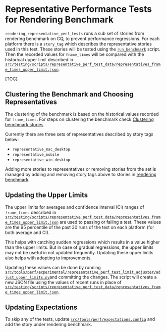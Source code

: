 # Representative Performance Tests for Rendering Benchmark

`rendering_representative_perf_tests` runs a sub set of stories from rendering
benchmark on CQ, to prevent performance regressions. For each platform there is
a `story_tag` which describes the representative stories used in this test.
These stories will be tested using the [`run_benchmark`](../../tools/perf/run_benchmark) script. Then the recorded values for `frame_times` will be
compared with the historical upper limit described in [`src/testing/scripts/representative_perf_test_data/representatives_frame_times_upper_limit.json`](../../testing/scripts/representative_perf_test_data/representatives_frame_times_upper_limit.json).

[TOC]

## Clustering the Benchmark and Choosing Representatives

The clustering of the benchmark is based on the historical values recorded for
`frame_times`. For steps on clustering the benchmark check [Clustering benchmark stories](../../tools/perf/experimental/story_clustering/README.md).

Currently there are three sets of representatives described by story tags below:
*   `representative_mac_desktop`
*   `representative_mobile`
*   `representative_win_desktop`

Adding more stories to representatives or removing stories from the set is
managed by adding and removing story tags above to stories in [rendering benchmark](../../tools/perf/page_sets/rendering).

## Updating the Upper Limits

The upper limits for averages and confidence interval (CI) ranges of
`frame_times` described in [`src/testing/scripts/representative_perf_test_data/representatives_frame_times_upper_limit.json`](../../testing/scripts/representative_perf_test_data/representatives_frame_times_upper_limit.json)
are used to passing or failing a test. These values are the 95 percentile of
the past 30 runs of the test on each platform (for both average and CI).

This helps with catching sudden regressions which results in a value higher
than the upper limits. But in case of gradual regressions, the upper limits
may not be useful in not updated frequently. Updating these upper limits also
helps with adopting to improvements.

Updating these values can be done by running [`src/tools/perf/experimental/representative_perf_test_limit_adjuster/adjust_upper_limits.py`](../../tools/perf/experimental/representative_perf_test_limit_adjuster/adjust_upper_limits.py)and committing the changes.
The script will create a new JSON file using the values of recent runs in place
of [`src/testing/scripts/representative_perf_test_data/representatives_frame_times_upper_limit.json`](../../testing/scripts/representative_perf_test_data/representatives_frame_times_upper_limit.json).

## Updating Expectations

To skip any of the tests, update
[`src/tools/perf/expectations.config`](../../tools/perf/expectations.config) and
add the story under rendering benchmark.